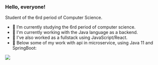 

### Hello, everyone! 
  Student of the 6rd period of Computer Science. 
- 🔭 I’m currently studying the 6rd period of computer science.
- 🤖 I'm currently working with the Java language as a backend.
- 👾 I've also worked as a fullstack using JavaScript/React.
- 🍃 Below some of my work with api in microservice, using Java 11 and SpringBoot:



[<img src="https://img.shields.io/badge/linkedin-%230077B5.svg?&style=for-the-badge&logo=linkedin&logoColor=white" />](https://www.linkedin.com/in/fabiana-quelott-900904158/)
